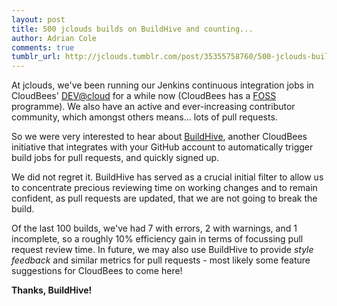 ```yaml
---
layout: post
title: 500 jclouds builds on BuildHive and counting...
author: Adrian Cole
comments: true
tumblr_url: http://jclouds.tumblr.com/post/35355758760/500-jclouds-builds-on-buildhive-and-counting
---
```


At jclouds, we've been running our Jenkins continuous integration jobs in CloudBees' [DEV@cloud](http://www.cloudbees.com/dev) for a while now (CloudBees has a [FOSS](http://www.cloudbees.com/foss) programme). We also have an active and ever-increasing contributor community, which amongst others means... lots of pull requests.

So we were very interested to hear about [BuildHive](https://buildhive.cloudbees.com/), another CloudBees initiative that integrates with your GitHub account to automatically trigger build jobs for pull requests, and quickly signed up.

We did not regret it. BuildHive has served as a crucial initial filter to allow us to concentrate precious reviewing time on working changes and to remain confident, as pull requests are updated, that we are not going to break the build.

Of the last 100 builds, we've had 7 with errors, 2 with warnings, and 1 incomplete, so a roughly 10% efficiency gain in terms of focussing pull request review time. In future, we may also use BuildHive to provide *style feedback* and similar metrics for pull requests - most likely some feature suggestions for CloudBees to come here!

**Thanks, BuildHive!**
